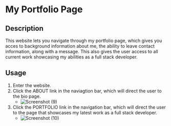 # My Portfolio Page

## Description

This website lets you navigate through my portfolio page, which gives you acces to background information about me, the ability to leave contact information, along with a message. This also gives the user access to all current work showcasing my abilities as a full stack developer.

## Usage

1. Enter the website.
2. Click the ABOUT link in the naviagtion bar, which will direct the user to the bio page.
   * ![Screenshot (9)](https://user-images.githubusercontent.com/73138234/102684357-b78fdc80-41a5-11eb-96ae-8df608fa36e3.png)
3. Click the PORTFOLIO link in the navigation bar, which will direct the user to the page that showcases my latest work as a full stack developer.
   * ![Screenshot (10)](https://user-images.githubusercontent.com/73138234/102684360-ba8acd00-41a5-11eb-8040-beca1ee1694b.png)

